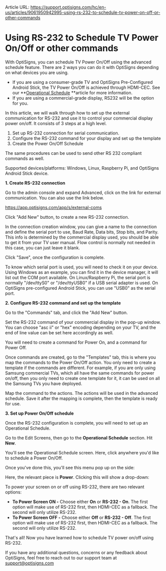 Article URL: https://support.optisigns.com/hc/en-us/articles/9061950942995-using-rs-232-to-schedule-tv-power-on-off-or-other-commands

# Using RS-232 to Schedule TV Power On/Off or other commands

With OptiSigns, you can schedule TV Power On/Off using the advanced schedule
feature. There are 2 ways you can do it with OptiSigns depending on what
devices you are using.

  * If you are using a consumer-grade TV and OptiSigns Pre-Configured Android Stick, the TV Power On/Off is achieved through HDMI-CEC. See our **[Operational Schedule](https://support.optisigns.com/hc/en-us/articles/28598173096723-How-To-Create-and-Use-Operational-Schedules-HDMI-CEC-RS-232) **article for more information.
  * If you are using a commercial-grade display, RS232 will be the option for you. 

In this article, we will walk through how to set up the external communication
for RS-232 and use it to control your commercial display power on/off. It
consists of 3 steps at a high level.

  1. Set up RS-232 connection for serial communication.
  2. Configure the RS-232 command for your display and set up the template
  3. Create the Power On/Off Schedule

The same procedures can be used to send other RS 232 compliant commands as
well.

Supported devices/platforms: Windows, Linux, Raspberry Pi, and OptiSigns
Android Stick device.

**1\. Create RS-232 connection**

Go to the admin console and expand Advanced, click on the link for external
communication. You can also use the link below.

<https://app.optisigns.com/app/s/external-coms>

Click "Add New" button, to create a new RS-232 connection.

In the connection creation window, you can give a name to the connection and
define the serial port to use, Baud Rate, Data bits, Stop bits, and Parity.
This info is determined by the commercial display used, you should be able to
get it from your TV user manual. Flow control is normally not needed in this
case, you can just leave it blank.

Click "Save", once the configuration is complete.

To know which serial port is used, you will need to check it on your device.
Using Windows as an example, you can find it in the device manager, it will
list out the COM port available. On Linux/Raspberry Pi, the serial port is
normally "/dev/ttyS0" or "/dev/ttyUSB0" if a USB serial adapter is used. On
OptiSigns pre-configured Android Stick, you can use "USB0" as the serial port.

**2\. Configure RS-232 command and set up the template**

Go to the "Commands" tab, and click the "Add New" button.

Set the RS-232 command of your commercial display in the pop-up window. You
can choose "asc ii" or "hex" encoding depending on your TV, and the end of
line value can be set here accordingly as well.

You will need to create a command for Power On, and a command for Power Off.

Once commands are created, go to the "Templates" tab, this is where you map
the commands to the Power On/Off action. You only need to create a template if
the commands are different. For example, if you are only using Samsung
commercial TVs, which all have the same commands for power on/off, then you
only need to create one template for it, it can be used on all the Samsung TVs
you have deployed.

Map the command to the actions. The actions will be used in the advanced
schedule. Save it after the mapping is complete, then the template is ready
for use.

**3\. Set up Power On/Off schedule**

Once the RS-232 configuration is complete, you will need to set up an
Operational Schedule.

Go to the Edit Screens, then go to the **Operational Schedule** section. Hit
**New**.

You'll see the Operational Schedule screen. Here, click anywhere you'd like to
schedule a Power On/Off.

Once you've done this, you'll see this menu pop up on the side:

Here, the relevant piece is **Power**. Clicking this will show a drop-down:

To power your screen on or off using RS-232, there are two relevant options:

  * **To Power Screen ON -** Choose either **On** or **RS-232 - On**. The first option will make use of RS-232 first, then HDMI-CEC as a fallback. The second will only utilize RS-232.
  * **To Power Screen OFF -** Choose either **Off** or **RS-232 - Off**. The first option will make use of RS-232 first, then HDMI-CEC as a fallback. The second will only utilize RS-232.

That's all! Now you have learned how to schedule TV power on/off using RS-232.

If you have any additional questions, concerns or any feedback about
OptiSigns, feel free to reach out to our support team at
[support@optisigns.com](mailto:support@optisigns.com)

